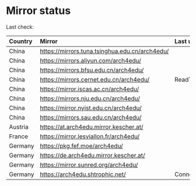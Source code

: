 <script src="./time.js"></script>
# Mirror status
Last check: <script type="text/javascript">localize(1755599211.4793568);</script>

|Country|Mirror|Last update|
|:------|:-----|:----------|
|China|https://mirrors.tuna.tsinghua.edu.cn/arch4edu/|<script type="text/javascript">localize(1755542852);</script>|
|China|https://mirrors.aliyun.com/arch4edu/|<script type="text/javascript">localize(1755585963);</script>|
|China|https://mirrors.bfsu.edu.cn/arch4edu/|<script type="text/javascript">localize(1755542852);</script>|
|China|https://mirrors.cernet.edu.cn/arch4edu/|ReadTimeout|
|China|https://mirror.iscas.ac.cn/arch4edu/|<script type="text/javascript">localize(1755585963);</script>|
|China|https://mirrors.nju.edu.cn/arch4edu/|<script type="text/javascript">localize(1755542852);</script>|
|China|https://mirror.nyist.edu.cn/arch4edu/|<script type="text/javascript">localize(1755542852);</script>|
|China|https://mirrors.sau.edu.cn/arch4edu/|<script type="text/javascript">localize(1755369726);</script>|
|Austria|https://at.arch4edu.mirror.kescher.at/|<script type="text/javascript">localize(1755542852);</script>|
|France|https://mirror.lesviallon.fr/arch4edu/|<script type="text/javascript">localize(1755542852);</script>|
|Germany|https://pkg.fef.moe/arch4edu/|<script type="text/javascript">localize(1755542852);</script>|
|Germany|https://de.arch4edu.mirror.kescher.at/|<script type="text/javascript">localize(1755542852);</script>|
|Germany|https://mirror.sunred.org/arch4edu/|<script type="text/javascript">localize(1755542852);</script>|
|Germany|https://arch4edu.shtrophic.net/|ConnectionError|

<script src="./tablefilter/tablefilter.js"></script>
<script src="./table.js"></script>